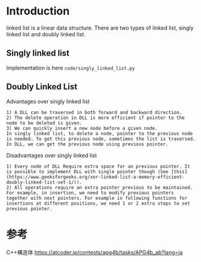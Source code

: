 # Introduction

linked list is a linear data structure.
There are two types of linked list, singly linked list and doubly linked list.

## Singly linked list

Implementation is here
`code/singly_linked_list.py`

## Doubly Linked List

Advantages over singly linked list

```
1) A DLL can be traversed in both forward and backward direction.
2) The delete operation in DLL is more efficient if pointer to the node to be deleted is given.
3) We can quickly insert a new node before a given node.
In singly linked list, to delete a node, pointer to the previous node is needed. To get this previous node, sometimes the list is traversed. In DLL, we can get the previous node using previous pointer.
```

Disadvantages over singly linked list
```
1) Every node of DLL Require extra space for an previous pointer. It is possible to implement DLL with single pointer though (See [this](https://www.geeksforgeeks.org/xor-linked-list-a-memory-efficient-doubly-linked-list-set-1/)).
2) All operations require an extra pointer previous to be maintained. For example, in insertion, we need to modify previous pointers together with next pointers. For example in following functions for insertions at different positions, we need 1 or 2 extra steps to set previous pointer.
```

# 参考

C++構造体
https://atcoder.jp/contests/apg4b/tasks/APG4b_ab?lang=ja
